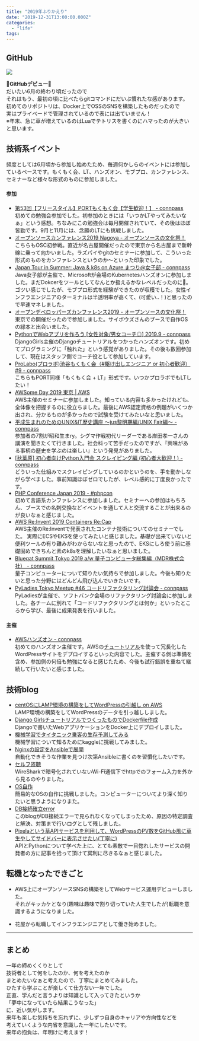 ```yaml
---
title: "2019年ふりかえり"
date: "2019-12-31T13:00:00.000Z"
categories: 
  - "life"
tags: 
---
```


## GitHub

![](/images/スクリーンショット-2019-12-31-13.55.49.png)

🎉**GitHubデビュー**🎉  
だいたい6月の終わり頃だったので  
それはもう、最初の頃に比べたらgitコマンドにだいぶ慣れたな感があります。  
初めてのリポジトリは、Docker上でOSSのSNSを構築したものだったので  
実はプライベードで管理されているので表には出ていません！  
※年末、急に草が増えているのはLuaでテトリスを書くのにハマったのが大きいと思います。

## 技術系イベント

頻度としては6月頃から参加し始めたため、毎週何かしらのイベントには参加しているペースです。もくもく会、LT、ハンズオン、モブプロ、カンファレンス、セミナーなど様々な形式のものに参加しました。

#### 参加

- [第53回【フリースタイル】PORTもくもく会【学生歓迎！】 - connpass  
    ](https://freestyle-mokumoku.connpass.com/event/131929/)初めての勉強会参加でした。初参加のときには「いつかLTやってみたいなぁ」という感想。ちなみにこの勉強会は毎月開催されていて、その後はほぼ皆勤です。9月と11月には、念願のLTにも挑戦しました。
- [オープンソースカンファレンス2019 Nagoya - オープンソースの文化祭！](https://www.ospn.jp/osc2019-nagoya/)  
    こちらもOSC初参戦。直近が名古屋開催だったので東京から名古屋まで新幹線に乗って向かいました。ラズパイやgitのセミナーに参加して、こういった形式のものをカンファレンスというのか〜といった印象でした。
- [Japan Tour in Summer: Java & k8s on Azure まつり@女子部 - connpass](https://jazug.connpass.com/event/137077/)  
    Java女子部が主催で、Microsoftが会場のKubernetesハンズオンに参加しました。まだDokcerをツールとしてなんとか扱えるかなレベルだったのに🐳。ゴツい感じでしたが、モブプロ形式を経験ができたのが収穫でした。女性インフラエンジニアのターミナルは半透明率が高くて、(可愛い..！)と思ったので早速マネしました。
- [オープンデベロッパーズカンファレンス2019 - オープンソースの文化祭！](https://www.ospn.jp/odc2019/)  
    東京での開催だったので参加しました。サイボウズさんのブースで自作OSの緑本と出会いました。
- [PythonでWebアプリを作ろう \[女性対象/男女コーチ◎\] 2019.9 - connpass](https://djangogirls-org.connpass.com/event/140288/)  
    DjangoGirls主催のDjangoチュートリアルをつかったハンズオンです。初めてプログラミングに「触れた」という感覚がありました。その後も数回参加して、現在はスタッフ側でコーチ役として参加しています。
- [ProLabo(プロラボ)渋谷もくもく会（#駆け出しエンジニア or 初心者歓迎）#9 - connpass](https://itpropartners.connpass.com/event/142392/)  
    こちらもPORT同様「もくもく会 + LT」形式です。いつかプロラボでもLTしたい！
- [AWSome Day 2019 東京 | AWS](https://pages.awscloud.com/AWSomeDayTokyo20190722.html?trk=event_awsome_page)  
    AWS主催のセミナーに参加しました。知っている内容も多かったけれども、全体像を把握するのに役立ちました。最後にAWS認定資格の例題がいくつか出され、分かるものが多かったので試験を受けてみたいなと思いました。
- [平成生まれのためのUNIX&IT歴史講座 〜jus黎明期編/UNIX Fair編〜 - connpass](https://jus.connpass.com/event/146395/)  
    参加者の7割が昭和生まry。シグマ作戦初代リーダーである岸田孝一さんの講演を聞きたくて行きました。社会科って苦手だったのですが、『興味がある事柄の歴史を学ぶのは楽しい』という発見がありました。
- [\[秋葉原\] 初心者向けPython入門会 スクレイピング編 (初心者大歓迎！) - connpass](https://weeyble-beginner.connpass.com/event/150386/)  
    どういった仕組みでスクレイピングしているのかというのを、手を動かしながら学べました。事前知識ほぼゼロでしたが、レベル感的に丁度良かったです。
- [PHP Conference Japan 2019 - #phpcon](https://phpcon.php.gr.jp/2019/)  
    初めて言語系カンファレンスに参加しました。セミナーへの参加はもちろん、ブースでの名刺交換などイベントを通して人と交流することが出来るのが良いなぁと感じました。
- [AWS Re:Invent 2019 Containers Re:Cap](https://awsreinvent2019containersrecap.splashthat.com/)  
    AWS主催のRe:Inventで発表されたコンテナ技術についてのセミナーでした。 実際にECSやEKSを使ってみたいと感じました。基礎が出来ていないと便利ツールの有り難みがわからないなと思ったので、EKSにしろ使う前に基礎固めできちんと素のk8sを理解したいなぁと思いました。
- [Blueqat Summit Tokyo 2019 a/w 量子コンピュータ総集編（MDR株式会社） - connpass](https://qnn.connpass.com/event/141250/)  
    量子コンピューターについて知りたい気持ちで参加しました。今後も知りたいと思った分野にはどんどん飛び込んでいきたいです。
- [PyLadies Tokyo Meetup #46 コードリファクタリング討論会 - connpass](https://pyladies-tokyo.connpass.com/event/156710/)  
    PyLadiesが主催で、ソフトバンク会場のリファクタリング討論会に参加しました。各チームに別れて「コードリファクタリングとは何か」といったところから学び、最後に成果発表を行いました。

#### 主催

- [AWSハンズオン - connpass  
    ](https://connpass.com/event/153569/)初めてのハンズオン主催です。AWSの[チュートリアル](https://aws.amazon.com/jp/getting-started/projects/build-wordpress-website/?c_4)を使って冗長化したWordPressサイトをデプロイするといった内容でした。主催する側は準備を含め、参加側の何倍も勉強になると感じたため、今後も試行錯誤を重ねて継続して行いたいと感じました。

## 技術blog

- [centOSにLAMP環境の構築をしてWordPressの引越し on AWS](https://wp.suwa3.me/2019/11/30/centos%e3%81%ablamp%e7%92%b0%e5%a2%83%e3%81%ae%e6%a7%8b%e7%af%89%e3%82%92%e3%81%97%e3%81%a6wordpress%e3%81%ae%e5%bc%95%e8%b6%8a%e3%81%97-on-aws/)  
    LAMP環境の構築をしてWordPressのデータを引っ越ししました。
- [Django GirlsチュートリアルでつくったものでDockerfile作成](https://wp.suwa3.me/2019/10/20/django-girls%e3%83%81%e3%83%a5%e3%83%bc%e3%83%88%e3%83%aa%e3%82%a2%e3%83%ab%e3%81%a7%e3%81%a4%e3%81%8f%e3%81%a3%e3%81%9f%e3%82%82%e3%81%ae%e3%81%a7dockerfile%e4%bd%9c%e6%88%90/)  
    Djangoで書いたWebアプリケーションをDocker上にデプロイしました。
- [機械学習でタイタニック乗客の生存予測してみる](https://wp.suwa3.me/2019/10/13/%e6%a9%9f%e6%a2%b0%e5%ad%a6%e7%bf%92%e3%81%a7%e3%82%bf%e3%82%a4%e3%82%bf%e3%83%8b%e3%83%83%e3%82%af%e4%b9%97%e5%ae%a2%e3%81%ae%e7%94%9f%e5%ad%98%e4%ba%88%e6%b8%ac%e3%81%97%e3%81%a6%e3%81%bf%e3%82%8b/)  
    機械学習について知るためにkaggleに挑戦してみました。
- [Nginxの設定をAnsibleで展開](https://wp.suwa3.me/2019/10/20/nginx%e3%81%ae%e8%a8%ad%e5%ae%9a%e3%82%92ansible%e3%81%a7%e5%b1%95%e9%96%8b/)  
    自動化できそうな作業を見つけ次第Ansibleに書くのを習慣化したいです。
- [セルフ盗聴](https://wp.suwa3.me/2019/12/13/%e3%82%bb%e3%83%ab%e3%83%95%e7%9b%97%e8%81%b4/)  
    WireSharkで暗号化されていないWi-Fi通信下でhttpでのフォーム入力を外から見るのやりました。
- [OS自作](https://wp.suwa3.me/2019/12/14/os%e8%87%aa%e4%bd%9c/)  
    簡易的なOSの自作に挑戦しました。コンピューターについてより深く知りたいと思うようになりまた。
- [DB接続確立error](https://wp.suwa3.me/2019/12/17/db%e6%8e%a5%e7%b6%9a%e7%a2%ba%e7%ab%8berror/)  
    このblogがDB接続エラーで見られなくなってしまったため、原因の特定調査と解決、対策まで行いログとして残しました。
- [Pixelaという草APIサービスを利用して、WordPressのPV数をGitHub風に草生やしてサイドバーに表示させたい(丁寧に)](https://wp.suwa3.me/2019/12/28/pixela%e3%81%a8%e3%81%84%e3%81%86%e8%8d%89api%e3%82%b5%e3%83%bc%e3%83%93%e3%82%b9%e3%82%92%e5%88%a9%e7%94%a8%e3%81%97%e3%81%a6%e3%80%81wordpress%e3%81%aepv%e6%95%b0%e3%82%92github%e9%a2%a8%e3%81%ab-2/)  
    APIとPythonについて学べた上に、とても素敵で一目惚れしたサービスの開発者の方に記事を拾って頂けて冥利に尽きるなぁと感じました。

## 転機となったできごと

- AWS上にオープンソースSNSの構築をしてWebサービス運用デビューしました。  
    それがキッカケとなり(趣味は趣味で割り切っていた人生でしたが)転職を意識するようになりました。  
    
- 花屋から転職してインフラエンジニアとして働き始めました。

* * *

## まとめ

一年の締めくくりとして  
技術者として何をしたのか、何を考えたのか  
まとめたいなぁと考えたので、丁寧にまとめてみました。  
ひたすら学ぶことが楽しくて仕方ない一年でした。  
正直、学んだと言うよりは知識として入ってきたというか  
「夢中になっていたら結果こうなった」  
に、近い気がします。  
来年も楽しむ気持ちを忘れずに、少しずつ自身のキャリアや方向性などを  
考えていくような内省を意識した一年にしたいです。  
来年の抱負は、年明けに考えます！
